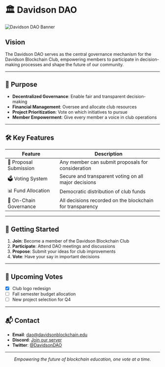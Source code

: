# 🏛️ Davidson DAO

![Davidson DAO Banner](https://www.davidson.edu/sites/default/files/styles/max_650x650/public/2023-08/Primary-Lockup-NewsStory.png?itok=BJeJoK6D)

## Vision

The Davidson DAO serves as the central governance mechanism for the Davidson Blockchain Club, empowering members to participate in decision-making processes and shape the future of our community.

---

## 🎯 Purpose

- **Decentralized Governance**: Enable fair and transparent decision-making
- **Financial Management**: Oversee and allocate club resources
- **Project Prioritization**: Vote on which initiatives to pursue
- **Member Empowerment**: Give every member a voice in club operations

---

## 🛠️ Key Features

| Feature | Description |
|---------|-------------|
| 💼 Proposal Submission | Any member can submit proposals for consideration |
| 🗳️ Voting System | Secure and transparent voting on all major decisions |
| 📊 Fund Allocation | Democratic distribution of club funds |
| 🔗 On-Chain Governance | All decisions recorded on the blockchain for transparency |

---

## 🚀 Getting Started

1. **Join**: Become a member of the Davidson Blockchain Club
2. **Participate**: Attend DAO meetings and discussions
3. **Propose**: Submit your ideas for club improvements
4. **Vote**: Have your say in important decisions

---

## 📅 Upcoming Votes

- [x] Club logo redesign
- [ ] Fall semester budget allocation
- [ ] New project selection for Q4

---

## 📬 Contact

- **Email**: dao@davidsonblockchain.edu
- **Discord**: [Join our server](https://discord.gg/davidsonblockchain)
- **Twitter**: [@DavidsonDAO](https://twitter.com/DavidsonDAO)

---

<p align="center">
  <i>Empowering the future of blockchain education, one vote at a time.</i>
</p>
